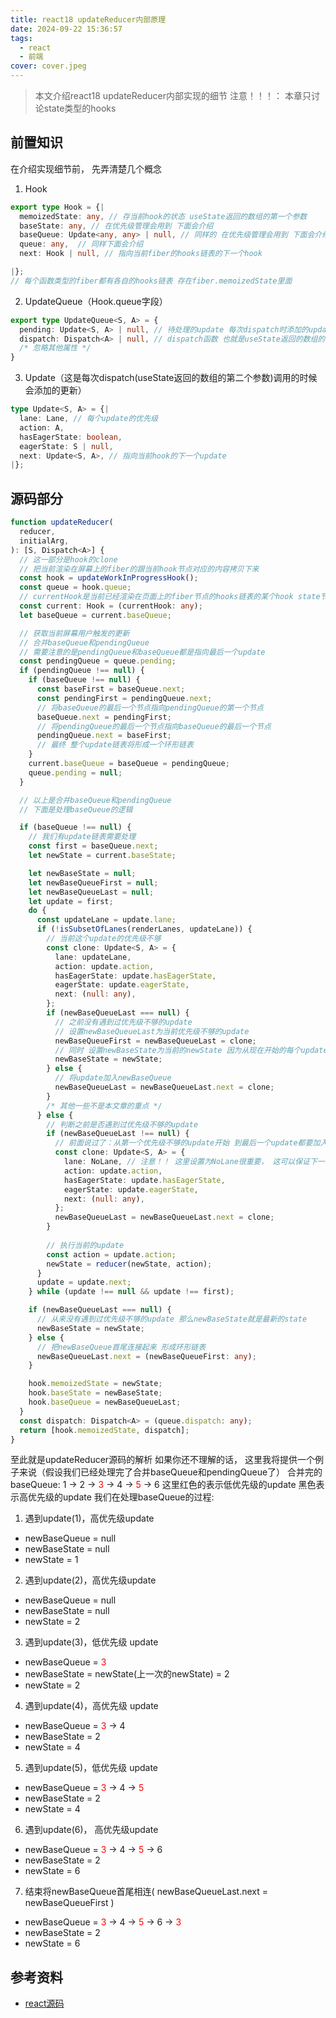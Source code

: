 ```yaml
---
title: react18 updateReducer内部原理
date: 2024-09-22 15:36:57
tags: 
  - react
  - 前端
cover: cover.jpeg
---
```


> 本文介绍react18 updateReducer内部实现的细节
> 注意！！！： 本章只讨论state类型的hooks

## 前置知识
在介绍实现细节前， 先弄清楚几个概念

1. Hook
```typescript
export type Hook = {|
  memoizedState: any, // 存当前hook的状态 useState返回的数组的第一个参数
  baseState: any, // 在优先级管理会用到 下面会介绍
  baseQueue: Update<any, any> | null, // 同样的 在优先级管理会用到 下面会介绍
  queue: any,  // 同样下面会介绍
  next: Hook | null, // 指向当前fiber的hooks链表的下一个hook

|};
// 每个函数类型的fiber都有各自的hooks链表 存在fiber.memoizedState里面
```

2. UpdateQueue（Hook.queue字段）
```typescript
export type UpdateQueue<S, A> = {
  pending: Update<S, A> | null, // 待处理的update 每次dispatch时添加的update就是加到这里
  dispatch: Dispatch<A> | null, // dispatch函数 也就是useState返回的数组的第二个参数
  /* 忽略其他属性 */
}
```

3. Update（这是每次dispatch(useState返回的数组的第二个参数)调用的时候会添加的更新）
```typescript
type Update<S, A> = {|
  lane: Lane, // 每个update的优先级
  action: A,
  hasEagerState: boolean,
  eagerState: S | null,
  next: Update<S, A>, // 指向当前hook的下一个update
|};
```

## 源码部分
```typescript
function updateReducer(
  reducer,
  initialArg,
): [S, Dispatch<A>] {
  // 这一部分是hook的clone
  // 把当前渲染在屏幕上的fiber的跟当前hook节点对应的内容拷贝下来
  const hook = updateWorkInProgressHook();
  const queue = hook.queue;
  // currentHook是当前已经渲染在页面上的fiber节点的hooks链表的某个hook state节点
  const current: Hook = (currentHook: any);
  let baseQueue = current.baseQueue;

  // 获取当前屏幕用户触发的更新
  // 合并baseQueue和pendingQueue
  // 需要注意的是pendingQueue和baseQueue都是指向最后一个update
  const pendingQueue = queue.pending;
  if (pendingQueue !== null) {
    if (baseQueue !== null) {
      const baseFirst = baseQueue.next;
      const pendingFirst = pendingQueue.next;
      // 将baseQueue的最后一个节点指向pendingQueue的第一个节点
      baseQueue.next = pendingFirst;
      // 将pendingQueue的最后一个节点指向baseQueue的最后一个节点
      pendingQueue.next = baseFirst;
      // 最终 整个update链表将形成一个环形链表
    }
    current.baseQueue = baseQueue = pendingQueue;
    queue.pending = null;
  }

  // 以上是合并baseQueue和pendingQueue
  // 下面是处理baseQueue的逻辑

  if (baseQueue !== null) {
    // 我们有update链表需要处理
    const first = baseQueue.next;
    let newState = current.baseState;

    let newBaseState = null;
    let newBaseQueueFirst = null;
    let newBaseQueueLast = null;
    let update = first;
    do {
      const updateLane = update.lane;
      if (!isSubsetOfLanes(renderLanes, updateLane)) {
        // 当前这个update的优先级不够
        const clone: Update<S, A> = {
          lane: updateLane,
          action: update.action,
          hasEagerState: update.hasEagerState,
          eagerState: update.eagerState,
          next: (null: any),
        };
        if (newBaseQueueLast === null) {
          // 之前没有遇到过优先级不够的update
          // 设置newBaseQueueLast为当前优先级不够的update
          newBaseQueueFirst = newBaseQueueLast = clone;
          // 同时 设置newBaseState为当前的newState 因为从现在开始的每个update都要加入newBaseQueue
          newBaseState = newState;
        } else {
          // 将update加入newBaseQueue
          newBaseQueueLast = newBaseQueueLast.next = clone;
        }
        /* 其他一些不是本文章的重点 */
      } else {
        // 判断之前是否遇到过优先级不够的update
        if (newBaseQueueLast !== null) {
          // 前面说过了：从第一个优先级不够的update开始 到最后一个update都要加入newBaseQueue
          const clone: Update<S, A> = {
            lane: NoLane, // 注意！！ 这里设置为NoLane很重要， 这可以保证下一次的baseQueue中， 该update一定能够被判断为有足够的优先级
            action: update.action,
            hasEagerState: update.hasEagerState,
            eagerState: update.eagerState,
            next: (null: any),
          };
          newBaseQueueLast = newBaseQueueLast.next = clone;
        }
        
        // 执行当前的update
        const action = update.action;
        newState = reducer(newState, action);
      }
      update = update.next;
    } while (update !== null && update !== first);

    if (newBaseQueueLast === null) {
      // 从来没有遇到过优先级不够的update 那么newBaseState就是最新的state
      newBaseState = newState;
    } else {
      // 把newBaseQueue首尾连接起来 形成环形链表
      newBaseQueueLast.next = (newBaseQueueFirst: any);
    }

    hook.memoizedState = newState;
    hook.baseState = newBaseState;
    hook.baseQueue = newBaseQueueLast;
  }
  const dispatch: Dispatch<A> = (queue.dispatch: any);
  return [hook.memoizedState, dispatch];
}
```
至此就是updateReducer源码的解析
如果你还不理解的话， 这里我将提供一个例子来说（假设我们已经处理完了合并baseQueue和pendingQueue了）
合并完的baseQueue: 1 -> 2 -> <span style="color: red;">3</span> -> 4 -> <span style="color: red;">5</span> -> 6
这里红色的表示低优先级的update 黑色表示高优先级的update
我们在处理baseQueue的过程:

1. 遇到update(1)，高优先级update
  - newBaseQueue = null
  - newBaseState = null
  - newState = 1

2. 遇到update(2)，高优先级update
  - newBaseQueue = null
  - newBaseState = null
  - newState = 2

3. 遇到update(3)，低优先级 update
  - newBaseQueue = <span style="color: red;">3</span>
  - newBaseState = newState(上一次的newState) = 2
  - newState = 2

4. 遇到update(4)，高优先级 update
  - newBaseQueue = <span style="color: red;">3</span> -> 4
  - newBaseState = 2
  - newState = 4

5. 遇到update(5)，低优先级 update
  - newBaseQueue = <span style="color: red;">3</span> -> 4 -> <span style="color: red;">5</span>
  - newBaseState = 2
  - newState = 4

6. 遇到update(6)， 高优先级update
  - newBaseQueue = <span style="color: red;">3</span> -> 4 -> <span style="color: red;">5</span> -> 6
  - newBaseState = 2
  - newState = 6

7. 结束将newBaseQueue首尾相连( newBaseQueueLast.next = newBaseQueueFirst )
  - newBaseQueue = <span style="color: red;">3</span> -> 4 -> <span style="color: red;">5</span> -> 6 -> <span style="color: red;">3</span>
  - newBaseState = 2
  - newState = 6

## 参考资料
- [react源码](https://github.com/facebook/react/blob/main/packages/react-reconciler/src/ReactFiberHooks.js)